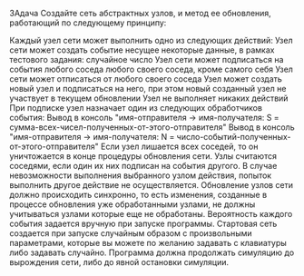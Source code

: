ЗАдача
Создайте сеть абстрактных узлов, и метод ее обновления, работающий по следующему принципу:

Каждый узел сети может выполнить одно из следующих действий:
Узел сети может создать событие несущее некоторые данные, в рамках тестового задания: случайное число
Узел сети может подписаться на события любого соседа любого своего соседа, кроме самого себя
Узел сети может отписаться от любого своего соседа
Узел может создать новый узел и подписаться на него, при этом новый созданный узел не участвует в текущем обновлении
Узел не выполняет никаких действий
При подписке узел назначает один из следующих обработчиков события:
Вывод в консоль "имя-отправителя -> имя-получателя: S = сумма-всех-чисел-полученных-от-этого-отправителя"
Вывод в консоль "имя-отправителя -> имя-получателя: N = число-событий-полученных-от-этого-отправителя"
Если узел лишается всех соседей, то он уничтожается в конце процедуры обновления сети. Узлы считаются соседями, если один их них подписан на события другого. В случае невозможности выполнения выбранного узлом действия, попыток выполнить другое действие не осуществляется.
Обновление узлов сети должно происходить синхронно, то есть изменения, созданные в процессе обновления уже обработанными узлами, не должны учитываться узлами которые еще не обработаны. Вероятность каждого события задается вручную при запуске программы. Стартовая сеть создается при запуске случайным образом с произвольными параметрами, которые вы можете по желанию задавать с клавиатуры либо задавать случайно. Программа должна продолжать симуляцию до вырождения сети, либо до явной остановки симуляции.
